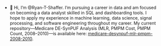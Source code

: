 - 👋 Hi, I’m @Ryan-T-Shaffer.
  I’m pursuing a career in data and am focused on becoming a data analyst skilled in SQL and dashboarding tools. I hope to apply my experience in machine learning, data science, signal processing, and software engineering throughout my career. My current repository—Medicare DE-SynPUF Analysis (MLR, PMPM Cost, PMPM Count, 2008–2010)—is available here: [medicare-desynpuf-mlr-pmpm-2008-2010](https://github.com/Ryan-T-Shaffer/medicare-desynpuf-mlr-pmpm-2008-2010).

<!---
Ryan-T-Shaffer/Ryan-T-Shaffer is a ✨ special ✨ repository because its `README.md` (this file) appears on your GitHub profile.
You can click the Preview link to take a look at your changes.
--->
